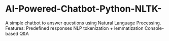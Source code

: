 # AI-Powered-Chatbot-Python-NLTK-
A simple chatbot to answer questions using Natural Language Processing.  Features:  Predefined responses  NLP tokenization + lemmatization  Console-based Q&amp;A
